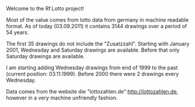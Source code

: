 Welcome to the Rf.Lotto project!

Most of the value comes from lotto data from germany in machine readable format. 
As of today (03.09.2011) it contains 3144 drawings over a period of 54 years.

The first 35 drawings do not include the "Zusatzzahl". 
Starting with January 2001, Wednesday and Saturday drawings are available. Before that only Saturday drawings are available.

I am starting adding Wednesday drawings from end of 1999 to the past (current position: 03.11.1999). Before 2000 there were 2 drawings every Wednesday.

Data comes from the website die "lottozahlen.de":http://lottozahlen.de, however in a very machine unfriendly fashion.